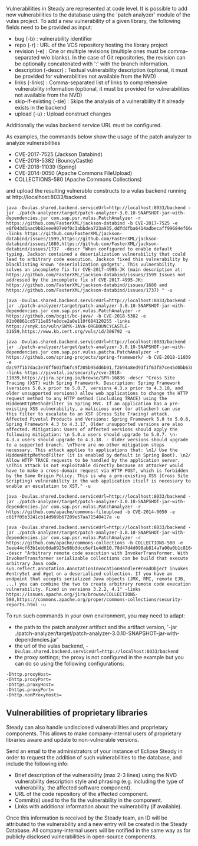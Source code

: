 Vulnerabilities in Steady are represented at code level. It is possible to add new vulnerabilities to the database using the 'patch analyzer' module of the vulas project. To add a new vulnerability of a given library, the following fields need to be provided as input:

* bug (-b) <arg> : vulnerability identifier
* repo (-r) <arg> : URL of the VCS repository hosting the library project
* revision (-e) <arg> :  One or multiple revisions (multiple ones must be comma-separated w/o blanks). In the case of Git repositories, the revision can be optionally concatenated with ':' with the branch information.
* description (-descr) <arg> : Textual vulnerability description (optional, it must be provided for vulnerabilities not available from the NVD)
* links (-links) <arg> : Comma-separated list of links to comprehensive vulnerability information (optional, it must be provided for vulnerabilities not available from the NVD)
* skip-if-existing (-sie) : Skips the analysis of a vulnerability if it already exists in the backend
* upload (-u) : Upload construct changes

Additionally the vulas backend service URL must be configured. 

As examples, the commands below show the usage of the patch analyzer to analyze vulnerabilities
* CVE-2017-7525 (Jackson Databind)
* CVE-2018-5382 (BouncyCastle)
* CVE-2018-11039 (Spring)
* CVE-2014-0050 (Apache Commons FileUpload)
* COLLECTIONS-580 (Apache Commons Collections)

and upload the resulting vulnerable constructs to a vulas backend running at http://localhost:8033/backend.

```
java -Dvulas.shared.backend.serviceUrl=http://localhost:8033/backend -jar ./patch-analyzer/target/patch-analyzer-3.0.10-SNAPSHOT-jar-with-dependencies.jar com.sap.psr.vulas.PatchAnalyzer -r https://github.com/FasterXML/jackson-databind -b CVE-2017-7525 -e e8f043d1aac9b82eee907e0f0c3abbdea723a935,ddfddfba6414adbecaff99684ef66eebd3a92e92,60d459cedcf079c6106ae7da2ac562bc32dcabe1 -links https://github.com/FasterXML/jackson-databind/issues/1599,https://github.com/FasterXML/jackson-databind/issues/1680,https://github.com/FasterXML/jackson-databind/issues/1737  -descr "When configured to enable default typing, Jackson contained a deserialization vulnerability that could lead to arbitrary code execution. Jackson fixed this vulnerability by blacklisting known 'deserialization gadgets'. This vulnerability solves an incomplete fix for CVE-2017-4995-JK (main description at: https://github.com/FasterXML/jackson-databind/issues/1599 Issues not addressed by the incomplete fix of CVE-2017-4995-JK: https://github.com/FasterXML/jackson-databind/issues/1680 and https://github.com/FasterXML/jackson-databind/issues/1737) " -u

java -Dvulas.shared.backend.serviceUrl=http://localhost:8033/backend -jar ./patch-analyzer/target/patch-analyzer-3.0.10-SNAPSHOT-jar-with-dependencies.jar com.sap.psr.vulas.PatchAnalyzer -r https://github.com/bcgit/bc-java/ -b CVE-2018-5382 -e 81b00861cd5711e85fe8dce2a0e119f684120255 -links https://snyk.io/vuln/SNYK-JAVA-ORGBOUNCYCASTLE-31659,https://www.kb.cert.org/vuls/id/306792 -u

java -Dvulas.shared.backend.serviceUrl=http://localhost:8033/backend -jar ./patch-analyzer/target/patch-analyzer-3.0.10-SNAPSHOT-jar-with-dependencies.jar com.sap.psr.vulas.patcha.PatchAnalyzer -r https://github.com/spring-projects/spring-framework/ -b CVE-2018-11039 -e dac97f1b7dac3e70ff603fb6fc9f205b95dd6b01,f2694a8ed93f1f63f87ce45d0bb638478b426acd -links https://pivotal.io/security/cve-2018-11039,https://jira.spring.io/browse/SPR-16836 -descr "Cross Site Tracing (XST) with Spring Framework. Description: Spring Framework (versions 5.0.x prior to 5.0.7, versions 4.3.x prior to 4.3.18, and older unsupported versions) allow web applications to change the HTTP request method to any HTTP method (including TRACE) using the HiddenHttpMethodFilter in Spring MVC. If an application has a pre-existing XSS vulnerability, a malicious user (or attacker) can use this filter to escalate to an XST (Cross Site Tracing) attack. Affected Pivotal Products and Versions: Spring Framework 5.0 to 5.0.6, Spring Framework 4.3 to 4.3.17, Older unsupported versions are also affected. Mitigation: Users of affected versions should apply the following mitigation: \n 5.0.x users should upgrade to 5.0.7. \n- 4.3.x users should upgrade to 4.3.18. - Older versions should upgrade to a supported branch. \nThere are no other mitigation steps necessary. This attack applies to applications that: \n1/ Use the HiddenHttpMethodFilter (it is enabled by default in Spring Boot). \n2/ Allow HTTP TRACE requests to be handled by the application server. \nThis attack is not exploitable directly because an attacker would have to make a cross-domain request via HTTP POST, which is forbidden by the Same Origin Policy. This is why a pre-existing XSS (Cross Site Scripting) vulnerability in the web application itself is necessary to enable an escalation to XST." -u

java -Dvulas.shared.backend.serviceUrl=http://localhost:8033/backend -jar ./patch-analyzer/target/patch-analyzer-3.0.10-SNAPSHOT-jar-with-dependencies.jar com.sap.psr.vulas.PatchAnalyzer -r https://github.com/apache/commons-fileupload -b CVE-2014-0050 -e c61ff05b3241cb14d989b67209e57aa71540417a -u

java -Dvulas.shared.backend.serviceUrl=http://localhost:8033/backend -jar ./patch-analyzer/target/patch-analyzer-3.0.10-SNAPSHOT-jar-with-dependencies.jar com.sap.psr.vulas.PatchAnalyzer -r https://github.com/apache/commons-collections -b COLLECTIONS-580 -e 3eee44cf63b1ebb0da6925e98b3dcc6ef1e4d610,78d47d4d098ab814a7a00a0b1c81646b27f050cf,e585cd0433ae4cfbc56e58572b9869bd0c86b611,b2b8f4adc557e4ef1ee2fe5e0ab46866c06ec55b,da1a5fe00d79e1840b7e52317933e9eb56e88246,1642b00d67b96de87cad44223efb9ab5b4fb7be5:3_2_X,5ec476b0b756852db865b2e442180f091f8209ee:3_2_X,bce4d022f27a723fa0e0b7484dcbf0afa2dd210a:3_2_X,d9a00134f16d685bea11b2b12de824845e6473e3:3_2_X -descr "Arbitrary remote code execution with InvokerTransformer. With InvokerTransformer serializable collections can be build that execute arbitrary Java code. sun.reflect.annotation.AnnotationInvocationHandler#readObject invokes #entrySet and #get on a deserialized collection. If you have an endpoint that accepts serialized Java objects (JMX, RMI, remote EJB, ...) you can combine the two to create arbitrary remote code execution vulnerability. Fixed in versions 3.2.2, 4.1" -links https://issues.apache.org/jira/browse/COLLECTIONS-580,https://commons.apache.org/proper/commons-collections/security-reports.html -u
```
To run such commands in your own environment, you may need to adapt:
* the path to the patch analyzer artifact and the artifact version, '-jar ./patch-analyzer/target/patch-analyzer-3.0.10-SNAPSHOT-jar-with-dependencies.jar'
* the url of the vulas backend, `-Dvulas.shared.backend.serviceUrl=http://localhost:8033/backend`
* the proxy settings; the proxy is not configured in the example but you can do so using the following configurations:
```
-Dhttp.proxyHost=
-Dhttp.proxyPort=
-Dhttps.proxyHost=
-Dhttps.proxyPort= 
-Dhttp.nonProxyHosts=
``` 


## Vulnerabilities of proprietary libraries

Steady can also handle undisclosed vulnerabilities and proprietary components. This allows to make company-internal users of proprietary libraries aware and update to non-vulnerable versions.

Send an email to the administrators of your instance of Eclipse Steady in order to request the addition of such vulnerabilities to the database, and include the following info:
- Brief description of the vulnerability (max 2-3 lines) using the NVD vulnerability description style and phrasing (e.g. including the type of vulnerability, the affected software component).
- URL of the code repository of the affected component.
- Commit(s) used to the fix the vulnerability in the component.
- Links with additional information about the vulnerability (if available).

Once this information is received by the Steady team, an ID will be attributed to the vulnerability and a new entry will be created in the Steady Database. All company-internal users will be notified in the same way as for publicly disclosed vulnerabilities in open-source components.